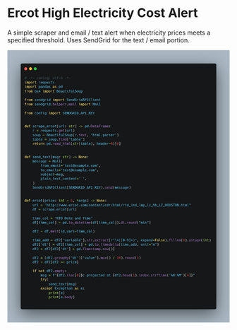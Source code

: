 # Ercot High Electricity Cost Alert

A simple scraper and email / text alert when electricity prices meets a specified threshold. Uses SendGrid for the text / email portion.

![Screenshot](img/carbon.png)
